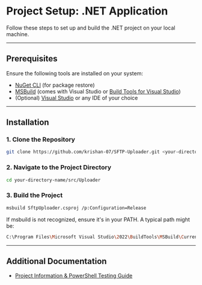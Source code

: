 # Project Setup: .NET Application

Follow these steps to set up and build the .NET project on your local machine.

---

## Prerequisites

Ensure the following tools are installed on your system:

- [NuGet CLI](https://learn.microsoft.com/nuget/install-nuget-client-tools) (for package restore)
- [MSBuild](https://learn.microsoft.com/visualstudio/msbuild/msbuild) (comes with Visual Studio or [Build Tools for Visual Studio](https://visualstudio.microsoft.com/downloads/#build-tools-for-visual-studio))
- (Optional) [Visual Studio](https://visualstudio.microsoft.com/) or any IDE of your choice

---

## Installation

### 1. Clone the Repository

```bash
git clone https://github.com/krishan-07/SFTP-Uploader.git <your-directory-name>
```

### 2. Navigate to the Project Directory

```bash
cd your-directory-name/src/Uploader

```

### 3. Build the Project

```bash
msbuild SftpUploader.csproj /p:Configuration=Release
```

If msbuild is not recognized, ensure it's in your PATH. A typical path might be:

```bash
C:\Program Files\Microsoft Visual Studio\2022\BuildTools\MSBuild\Current\Bin\MSBuild.exe
```

---

## Additional Documentation

- [Project Information & PowerShell Testing Guide](INFO.md)

